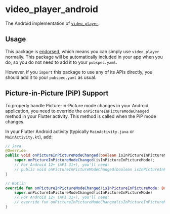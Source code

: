 # video\_player\_android

The Android implementation of [`video_player`][1].

## Usage

This package is [endorsed][2], which means you can simply use `video_player`
normally. This package will be automatically included in your app when you do,
so you do not need to add it to your `pubspec.yaml`.

However, if you `import` this package to use any of its APIs directly, you
should add it to your `pubspec.yaml` as usual.

## Picture-in-Picture (PiP) Support

To properly handle Picture-in-Picture mode changes in your Android application, you need to override the `onPictureInPictureModeChanged` method in your Flutter activity. This method is called when the PiP mode changes.

In your Flutter Android activity (typically `MainActivity.java` or `MainActivity.kt`), add:

```java
// Java
@Override
public void onPictureInPictureModeChanged(boolean isInPictureInPictureMode) {
    super.onPictureInPictureModeChanged(isInPictureInPictureMode);
    // For Android 12+ (API 31+), you'll need:
    // public void onPictureInPictureModeChanged(boolean isInPictureInPictureMode, Configuration newConfig)
}
```

```kotlin
// Kotlin
override fun onPictureInPictureModeChanged(isInPictureInPictureMode: Boolean) {
    super.onPictureInPictureModeChanged(isInPictureInPictureMode)
    // For Android 12+ (API 31+), you'll need:
    // override fun onPictureInPictureModeChanged(isInPictureInPictureMode: Boolean, newConfig: Configuration)
}
```

[1]: https://pub.dev/packages/video_player
[2]: https://flutter.dev/to/endorsed-federated-plugin
